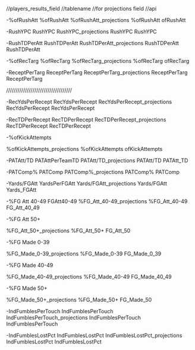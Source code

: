 //players_results_field
//tablename
//for projections field
//api

-%ofRushAtt
%ofRushAtt
%ofRushAtt_projections
%ofRushAtt
ofRushAtt

-RushYPC
RushYPC
RushYPC_projections
RushYPC
RushYPC


-RushTDPerAtt
RushTDPerAtt
RushTDPerAtt_projections
RushTDPerAtt
RushTDPerAtt




-%ofRecTarg
%ofRecTarg
%ofRecTarg_projections
%ofRecTarg
ofRecTarg


-ReceptPerTarg
ReceptPerTarg
ReceptPerTarg_projections
ReceptPerTarg
ReceptPerTarg


///////////////////////////////////

-RecYdsPerRecept
RecYdsPerRecept
RecYdsPerRecept_projections
RecYdsPerRecept
RecYdsPerRecept

-RecTDPerRecept
RecTDPerRecept
RecTDPerRecept_projections
RecTDPerRecept
RecTDPerRecept


-%ofKickAttempts

%ofKickAttempts_projections
%ofKickAttempts
ofKickAttempts



-PATAtt/TD
PATAttPerTeamTD
PATAtt/TD_projections
PATAtt/TD
PATAtt_TD

-PATComp%
PATComp
PATComp%_projections
PATComp%
PATComp

-Yards/FGAtt
YardsPerFGAtt
Yards/FGAtt_projections
Yards/FGAtt
Yards_FGAtt

-%FG Att 40-49
FGAtt40-49
%FG_Att_40-49_projections
%FG_Att_40-49
FG_Att_40_49

-%FG Att 50+

%FG_Att_50+_projections
%FG_Att_50+
FG_Att_50


-%FG Made 0-39

%FG_Made_0-39_projections
%FG_Made_0-39
FG_Made_0_39


-%FG Made 40-49

%FG_Made_40-49_projections
%FG_Made_40-49
FG_Made_40_49


-%FG Made 50+

%FG_Made_50+_projections
%FG_Made_50+
FG_Made_50

-IndFumblesPerTouch
IndFumblesPerTouch
IndFumblesPerTouch_projections
IndFumblesPerTouch
IndFumblesPerTouch

-IndFumblesLostPct
IndFumblesLostPct
IndFumblesLostPct_projections
IndFumblesLostPct
IndFumblesLostPct
